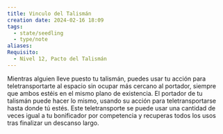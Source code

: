 ```yaml
---
title: Vinculo del Talismán
creation date: 2024-02-16 18:09
tags:
  - state/seedling
  - type/note
aliases: 
Requisito:
  - Nivel 12, Pacto del Talismán
---
```

Mientras alguien lleve puesto tu talismán, puedes usar tu acción para teletransportarte al espacio sin ocupar más cercano al portador, siempre que ambos estéis en el mismo plano de existencia. El portador de tu talismán puede hacer lo mismo, usando su acción para teletransportarse hasta donde tú estés. 
Este teletransporte se puede usar una cantidad de veces igual a tu bonificador por competencia y recuperas todos los usos tras finalizar un descanso largo.






